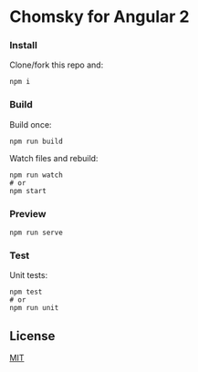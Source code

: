 # Chomsky for Angular 2

### Install

Clone/fork this repo and:

```
npm i
```

### Build

Build once:

```
npm run build
```

Watch files and rebuild:

```
npm run watch
# or
npm start
```

### Preview

```
npm run serve
```

### Test

Unit tests:

```
npm test
# or
npm run unit
```

## License

[MIT](https://opensource.org/licenses/MIT)
